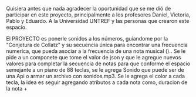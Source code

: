 Quisiera antes que nada agradecer la oportunidad que se me dió de participar en este proyecto, principalmente a los profesores Daniel, Victoria, Pablo y Eduardo. A la Universidad UNTREF y las personas que crearon este espacio.



El PROYECTO es ponerle sonidos a los números, guiandome por la "Conjetura de Collatz" y su secuencia única para encontrar una frecuencia numerica, que pueda asociar a la frecuencia de una nota musical ()..
Se le pide a un componete que tome el valor de json y que le agregue nuevos valores para completar la secuencia de notas para que conforme el espacio semejante a un piano de 88 teclas, 
se le agrega 
Sonido que puede ser de una Api o armar un archivo con sonidos.mp3.
Se le agrega el color a cada tecla,
la idea es seguir agregando atributos a cada nota como, duracion de la nota +







